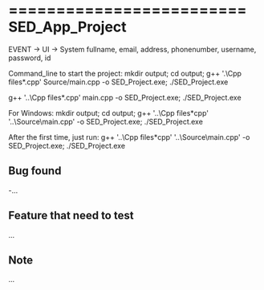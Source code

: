 =========================
SED_App_Project
=========================

EVENT -> UI -> System
fullname, email, address, phonenumber, username, password, id

Command_line to start the project:
mkdir output; cd output;
g++ '.\Cpp files\*.cpp' Source/main.cpp -o SED_Project.exe; ./SED_Project.exe

g++ '..\Cpp files\*.cpp' main.cpp -o SED_Project.exe; ./SED_Project.exe

For Windows: 
mkdir output; cd output; g++ '..\Cpp files\*cpp' '..\Source\main.cpp' -o SED_Project.exe; ./SED_Project.exe

After the first time, just run:
g++ '..\Cpp files\*cpp' '..\Source\main.cpp' -o SED_Project.exe; ./SED_Project.exe

Bug found
-

-...

Feature that need to test
-

...

Note
-

...
